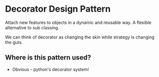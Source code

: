 # Decorator Design Pattern

Attach new features to objects in a dynamic and reusable way. A flexible alternative to sub classing.

We can think of decorator as changing the skin while strategy is changing the guts.

## Where is this pattern used?

* Obvious - python's decorator system!